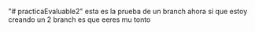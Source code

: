 "# practicaEvaluable2" esta es la prueba de un branch
ahora si que estoy creando un 2 branch
es que eeres mu tonto
